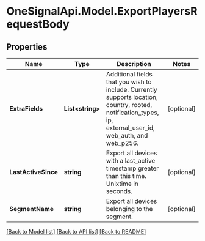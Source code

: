 # OneSignalApi.Model.ExportPlayersRequestBody

## Properties

Name | Type | Description | Notes
------------ | ------------- | ------------- | -------------
**ExtraFields** | **List&lt;string&gt;** | Additional fields that you wish to include. Currently supports location, country, rooted, notification_types, ip, external_user_id, web_auth, and web_p256. | [optional] 
**LastActiveSince** | **string** | Export all devices with a last_active timestamp greater than this time.  Unixtime in seconds. | [optional] 
**SegmentName** | **string** | Export all devices belonging to the segment. | [optional] 

[[Back to Model list]](../README.md#documentation-for-models) [[Back to API list]](../README.md#documentation-for-api-endpoints) [[Back to README]](../README.md)

